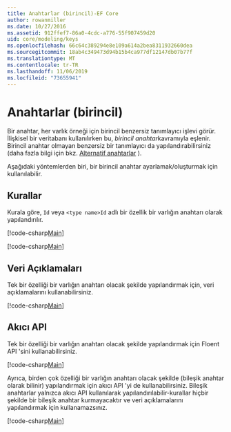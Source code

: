 ```yaml
---
title: Anahtarlar (birincil)-EF Core
author: rowanmiller
ms.date: 10/27/2016
ms.assetid: 912ffef7-86a0-4cdc-a776-55f907459d20
uid: core/modeling/keys
ms.openlocfilehash: 66c64c389294e8e109a614a2bea8311932660dea
ms.sourcegitcommit: 18ab4c349473d94b15b4ca977df12147db07b77f
ms.translationtype: MT
ms.contentlocale: tr-TR
ms.lasthandoff: 11/06/2019
ms.locfileid: "73655941"
---
```

# <a name="keys-primary"></a>Anahtarlar (birincil)

Bir anahtar, her varlık örneği için birincil benzersiz tanımlayıcı işlevi görür. İlişkisel bir veritabanı kullanılırken bu, *birincil anahtar*kavramıyla eşlenir. Birincil anahtar olmayan benzersiz bir tanımlayıcı da yapılandırabilirsiniz (daha fazla bilgi için bkz. [Alternatif anahtarlar](alternate-keys.md) ).

Aşağıdaki yöntemlerden biri, bir birincil anahtar ayarlamak/oluşturmak için kullanılabilir.

## <a name="conventions"></a>Kurallar

Kurala göre, `Id` veya `<type name>Id` adlı bir özellik bir varlığın anahtarı olarak yapılandırılır.

[!code-csharp[Main](../../../samples/core/Modeling/Conventions/KeyId.cs?name=KeyId&highlight=3)]

[!code-csharp[Main](../../../samples/core/Modeling/Conventions/KeyTypeNameId.cs?name=KeyIdhighlight=3)]

## <a name="data-annotations"></a>Veri Açıklamaları

Tek bir özelliği bir varlığın anahtarı olacak şekilde yapılandırmak için, veri açıklamalarını kullanabilirsiniz.

[!code-csharp[Main](../../../samples/core/Modeling/DataAnnotations/KeySingle.cs?highlight=13)]

## <a name="fluent-api"></a>Akıcı API

Tek bir özelliği bir varlığın anahtarı olacak şekilde yapılandırmak için Floent API 'sini kullanabilirsiniz.

[!code-csharp[Main](../../../samples/core/Modeling/FluentAPI/KeySingle.cs?highlight=11,12)]

Ayrıca, birden çok özelliği bir varlığın anahtarı olacak şekilde (bileşik anahtar olarak bilinir) yapılandırmak için akıcı API 'yi de kullanabilirsiniz. Bileşik anahtarlar yalnızca akıcı API kullanılarak yapılandırılabilir-kurallar hiçbir şekilde bir bileşik anahtar kurmayacaktır ve veri açıklamalarını yapılandırmak için kullanamazsınız.

[!code-csharp[Main](../../../samples/core/Modeling/FluentAPI/KeyComposite.cs?highlight=11,12)]
